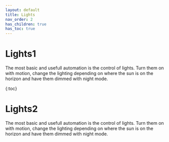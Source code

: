 ```yaml
---
layout: default
title: Lights
nav_order: 2
has_children: true
has_toc: true
---
```


# Lights1

The most basic and usefull automation is the control of lights. Turn them on with motion, change the lighting depending on where the sun is on the horizon and have them dimmed with night mode. 

{:toc}

# Lights2

The most basic and usefull automation is the control of lights. Turn them on with motion, change the lighting depending on where the sun is on the horizon and have them dimmed with night mode. 
